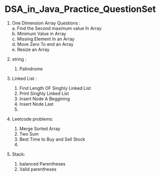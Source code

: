 # DSA_in_Java_Practice_QuestionSet
1. One Dimension Array Questions :<br>
   a. Find the Second maximum value In Array<br>
   b. Minimum Value in Array<br>
   c. Missing Element In an Array<br>
   d. Move Zero To end an Array<br>
   e. Resize an Array<br>

2. string :<br>
    1. Palindrome
3. Linked List :<br>
   1. Find Length OF Singhly Linked List
   2. Print Singhly Linked List
   3. Insert Node A Beggining
   4. Insert Node Last
   5. 
4. Leetcode problems: <br>
   1. Merge Sorted Array
   2. Two Sum
   3. Best Time to Buy and Sell Stock
   4. 
5. Stack: <br>
   1. balanced Parentheses
   2. Valid parentheses

